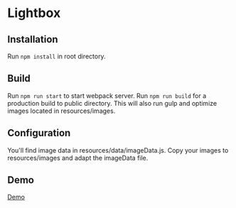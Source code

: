 # Lightbox

## Installation
Run `npm install` in root directory.

## Build
Run `npm run start` to start webpack server.
Run `npm run build` for a production build to public directory. This will also run gulp and optimize images located in resources/images.

## Configuration
You'll find image data in resources/data/imageData.js.
Copy your images to resources/images and adapt the imageData file. 

## Demo
<a href="http://lightbox.mgnmrt.com/">Demo</a>
